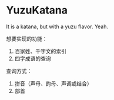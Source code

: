 # YuzuKatana
It is a katana, but with a yuzu flavor. Yeah.

想要实现的功能：
1. 百家姓、千字文的索引
2. 四字成语的查询

查询方式：
1. 拼音（声母、韵母、声调或结合）
2. 部首